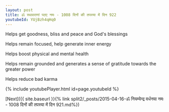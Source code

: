 ```yaml
---
layout: post
title: ॐ स्थावराणां पठए नमः - 1008 दिनों की तपस्या में दिन 922
youtubeId: YUjBzh4qHq0
---
```

 
 
Helps get goodness, bliss and peace and God's blessings
 
Helps remain focused, help generate inner energy 
 
Helps boost physical and mental health 
 
Helps remain grounded and generates a sense of gratitude towards the greater power 
 
Helps reduce bad karma
 
 
 
 


{% include youtubePlayer.html id=page.youtubeId %}
 
[Next]({{ site.baseurl }}{% link  split2/_posts/2015-04-16-ॐ नियम्येन्द्र वर्धनया नमः - 1008 दिनों की तपस्या में दिन 921.md%})
 
